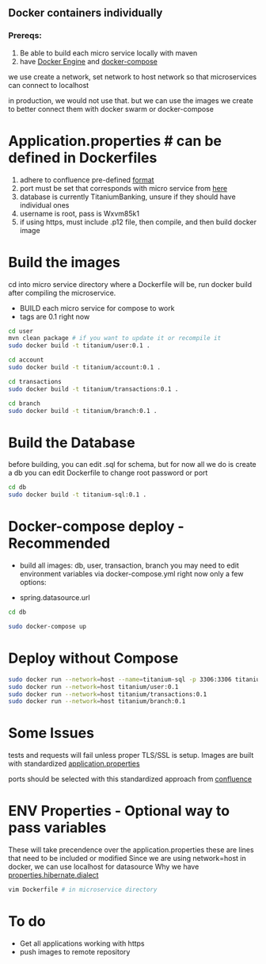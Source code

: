 ## Docker containers individually
### Prereqs:
1. Be able to build each micro service locally with maven
2. have [Docker Engine](https://docs.docker.com/get-docker/) and [docker-compose](https://docs.docker.com/compose/install/)


we use create a network, set network to host network
so that microservices can connect to localhost

in production, we would not use that. but we can use the
images we create to better connect them with docker swarm or docker-compose

# Application.properties # can be defined in Dockerfiles
1. adhere to confluence pre-defined [format](https://chloejohnson.atlassian.net/wiki/spaces/QUERYCREW/pages/6356998/Main)
2. port must be set that corresponds with micro service from [here](https://chloejohnson.atlassian.net/wiki/spaces/QUERYCREW/pages/6291457/Dev+environment+variables)
3. database is currently TitaniumBanking, unsure if they should have individual ones
4. username is root, pass is Wxvm85k1
5. if using https, must include .p12 file, then compile, and then build docker image

# Build the images
cd into micro service directory where a Dockerfile will be, run docker build after compiling the microservice. 
- BUILD each micro service for compose to work
- tags are 0.1 right now
```bash
cd user
mvn clean package # if you want to update it or recompile it
sudo docker build -t titanium/user:0.1 .

cd account 
sudo docker build -t titanium/account:0.1 .

cd transactions
sudo docker build -t titanium/transactions:0.1 .

cd branch
sudo docker build -t titanium/branch:0.1 .
```

#  Build the Database
before building, you can edit .sql for schema, but for now all we do is create a db
you can edit Dockerfile to change root password or port 
```bash
cd db
sudo docker build -t titanium-sql:0.1 .
```

# Docker-compose deploy - Recommended
* build all images: db, user, transaction, branch
you may need to edit environment variables via docker-compose.yml
right now only a few options: 
- spring.datasource.url
```bash
cd db

sudo docker-compose up
```

# Deploy without Compose
```bash
sudo docker run --network=host --name=titanium-sql -p 3306:3306 titanium-sql:0.1
sudo docker run --network=host titanium/user:0.1
sudo docker run --network=host titanium/transactions:0.1
sudo docker run --network=host titanium/branch:0.1
```

#  Some Issues
tests and requests will fail unless proper TLS/SSL is setup.
Images are built with standardized [application.properties](https://chloejohnson.atlassian.net/wiki/spaces/QUERYCREW/pages/6356998/Main)

ports should be selected with this standardized approach from [confluence](https://chloejohnson.atlassian.net/wiki/spaces/QUERYCREW/pages/6291457/Dev+environment+variables)

# ENV Properties - Optional way to pass variables
These will take precendence over the application.properties
these are lines that need to be included or modified
Since we are using network=host in docker, we can use localhost for datasource
Why we have [properties.hibernate.dialect](https://github.com/spring-guides/gs-accessing-data-mysql/issues/38)
```bash
vim Dockerfile # in microservice directory
```

# To do
- Get all applications working with https
- push images to remote repository
